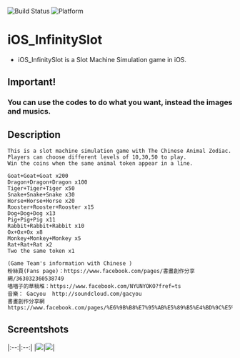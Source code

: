 ![Build Status](https://img.shields.io/badge/build-%20passing%20-brightgreen.svg)
![Platform](https://img.shields.io/badge/Platform-%20iOS%20-blue.svg)

# iOS_InfinitySlot

- iOS_InfinitySlot is a Slot Machine Simulation game in iOS.

## Important!
### You can use the codes to do what you want, instead the images and musics.

## Description

```
This is a slot machine simulation game with The Chinese Animal Zodiac.
Players can choose different levels of 10,30,50 to play.
Win the coins when the same animal token appear in a line.

Goat+Goat+Goat x200
Dragon+Dragon+Dragon x100
Tiger+Tiger+Tiger x50
Snake+Snake+Snake x30
Horse+Horse+Horse x20
Rooster+Rooster+Rooster x15
Dog+Dog+Dog x13
Pig+Pig+Pig x11
Rabbit+Rabbit+Rabbit x10
Ox+Ox+Ox x8
Monkey+Monkey+Monkey x5
Rat+Rat+Rat x2
Two the same token x1

(Game Team's information with Chinese )
粉絲頁(Fans page)：https://www.facebook.com/pages/書畫創作分享網/363032360538749
喵喵子的草稿堆：https://www.facebook.com/NYUNYOKO?fref=ts
音樂： Gacyou  http://soundcloud.com/gacyou
書畫創作分享網
https://www.facebook.com/pages/%E6%9B%B8%E7%95%AB%E5%89%B5%E4%BD%9C%E5%88%86%E4%BA%AB%E7%B6%B2/363032360538749
```

## Screentshots
|:--:|:--:|
|![](ScreenShots/01.jpg)|![](ScreenShots/02.jpg)|
